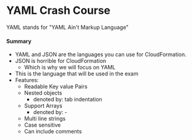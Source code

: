 # YAML Crash Course

YAML stands for "YAML Ain't Markup Language"

#### Summary
- YAML and JSON are the languages you can use for CloudFormation.
- JSON is horrible for CloudFormation
    - Which is why we will focus on YAML
- This is the language that will be used in the exam
- Features:
    - Readable Key value Pairs
    - Nested objects
        - denoted by: tab indentation
    - Support Arrays
        - denoted by: -
    - Multi line strings
    - Case sensitive
    - Can include comments
